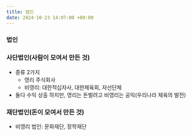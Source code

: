 ```yaml
---
title: 법인
date: 2024-10-23 14:07:00 +09:00
---
```



### 법인



### 사단법인(사람이 모여서 만든 것)

* 종류 2가지
  * 영리 주식회사
  * 비영리: 대한적십자사, 대한체육회, 자선단체
* 둘다 수익 상출 하지만, 영리는 돈벌려고 비영리는 공익(우리나라 체육의 발전)



### 재단법인(돈이 모여서 만든 것)

* 비영리 법인: 문화재단, 장학재단